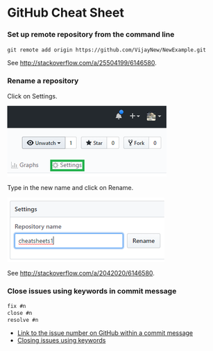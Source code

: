 # GitHub Cheat Sheet

 ### Set up remote repository from the command line
 
`git remote add origin https://github.com/VijayNew/NewExample.git`

See http://stackoverflow.com/a/25504199/6146580.

### Rename a repository

Click on Settings.

![Settings](images/settings.png)

Type in the new name and click on Rename.

![Rename](images/rename.png)

See http://stackoverflow.com/a/2042020/6146580.

### Close issues using keywords in commit message

```
fix #n
close #n
resolve #n
```

* [Link to the issue number on GitHub within a commit message](https://stackoverflow.com/a/6742691/6146580)
* [Closing issues using keywords](https://help.github.com/en/github/managing-your-work-on-github/closing-issues-using-keywords)
